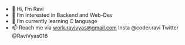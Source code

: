 - 👋 Hi, I’m Ravi
- 👀 I’m interested in Backend and Web-Dev
- 🌱 I’m currently learning C language
- 📫 Reach me via work.ravivyas@gmail.com
  Insta @coder.ravi
  Twitter @RaviVyas016

<!---
workravi1612/workravi1612 is a ✨ special ✨ repository because its `README.md` (this file) appears on your GitHub profile.
You can click the Preview link to take a look at your changes.
--->
